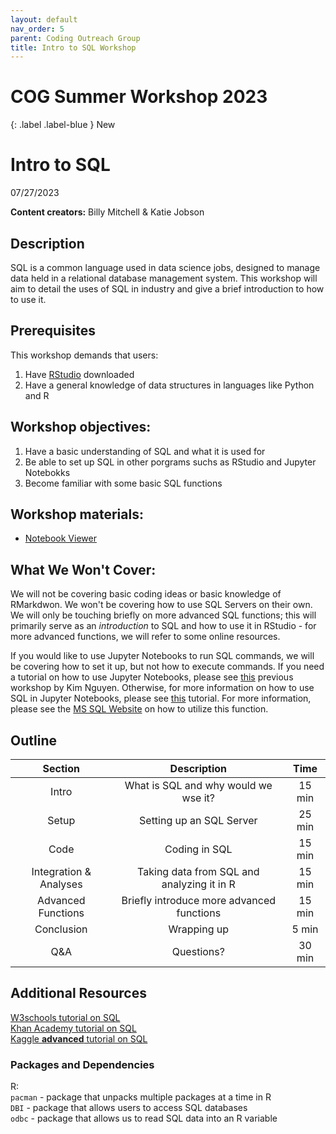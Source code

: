 ```yaml
---
layout: default
nav_order: 5
parent: Coding Outreach Group
title: Intro to SQL Workshop
---
```


# COG Summer Workshop 2023

{: .label .label-blue }
New
# Intro to SQL
07/27/2023

__**Content creators:**__ Billy Mitchell & Katie Jobson

## Description
SQL is a common language used in data science jobs, designed to manage data held in a relational database management system. This workshop will aim to detail the uses of SQL in industry and give a brief introduction to how to use it. 

## Prerequisites
This workshop demands that users:
1. Have [RStudio](https://posit.co/download/rstudio-desktop/) downloaded
2. Have a general knowledge of data structures in languages like Python and R

    
## Workshop objectives:
1. Have a basic understanding of SQL and what it is used for
2. Be able to set up SQL in other porgrams suchs as RStudio and Jupyter Notebokks
3. Become familiar with some basic SQL functions

## Workshop materials:
- [Notebook Viewer](https://kjobson-neuro.github.io/rmd/sql.html)


## What We Won't Cover:
We will not be covering basic coding ideas or basic knowledge of RMarkdwon. We won't be covering how to use SQL Servers on their own. We will only be touching briefly on more advanced SQL functions; this will primarily serve as an *introduction* to SQL and how to use it in RStudio - for more advanced functions, we will refer to some online resources. 

If you would like to use Jupyter Notebooks to run SQL commands, we will be covering how to set it up, but not how to execute commands. If you need a tutorial on how to use Jupyter Notebooks, please see [this](https://github.com/TU-Coding-Outreach-Group/cog_summer_workshops_2021/tree/main/jupyter-notebook) previous workshop by Kim Nguyen. Otherwise, for more information on how to use SQL in Jupyter Notebooks, please see [this](https://docs.devart.com/odbc/sqlserver/python.htm) tutorial. For more information, please see the [MS SQL Website](https://learn.microsoft.com/en-us/sql/connect/python/pyodbc/step-3-proof-of-concept-connecting-to-sql-using-pyodbc?view=sql-server-ver16) on how to utilize this function. 

## Outline
| Section                | Description | Time |  
| :--------------------: | :------: | :--------: |  
| Intro                  | What is SQL and why would we wse it? | 15 min |  
| Setup                  | Setting up an SQL Server | 25 min |  
| Code                   | Coding in SQL | 15 min |  
| Integration & Analyses | Taking data from SQL and analyzing it in R | 15 min |  
| Advanced Functions     | Briefly introduce more advanced functions | 15 min |  
| Conclusion             | Wrapping up | 5 min |  
| Q&A                    | Questions? | 30 min |  

## Additional Resources
[W3schools tutorial on SQL](https://www.w3schools.com/sql/)    
[Khan Academy tutorial on SQL](https://www.khanacademy.org/computing/computer-programming/sql)   
[Kaggle **advanced** tutorial on SQL](https://www.kaggle.com/learn/advanced-sql)     

### Packages and Dependencies
R:   
```pacman``` - package that unpacks multiple packages at a time in R \
```DBI``` - package that allows users to access SQL databases \
```odbc``` - package that allows us to read SQL data into an R variable    
